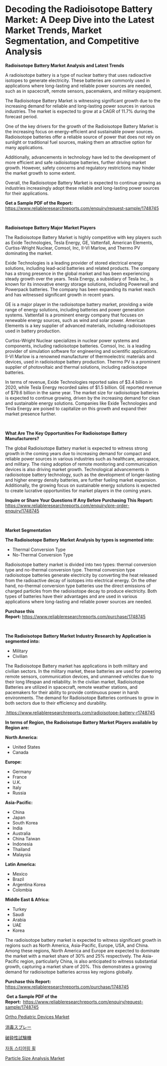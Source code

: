 <p><h1>Decoding the Radioisotope Battery Market: A Deep Dive into the Latest Market Trends, Market Segmentation, and Competitive Analysis</h1></p><p><strong>Radioisotope Battery Market Analysis and Latest Trends</strong></p>
<p><p>A radioisotope battery is a type of nuclear battery that uses radioactive isotopes to generate electricity. These batteries are commonly used in applications where long-lasting and reliable power sources are needed, such as in spacecraft, remote sensors, pacemakers, and military equipment.</p><p>The Radioisotope Battery Market is witnessing significant growth due to the increasing demand for reliable and long-lasting power sources in various industries. The market is expected to grow at a CAGR of 11.7% during the forecast period.</p><p>One of the key drivers for the growth of the Radioisotope Battery Market is the increasing focus on energy-efficient and sustainable power sources. Radioisotope batteries offer a reliable source of power that does not rely on sunlight or traditional fuel sources, making them an attractive option for many applications.</p><p>Additionally, advancements in technology have led to the development of more efficient and safe radioisotope batteries, further driving market growth. However, safety concerns and regulatory restrictions may hinder the market growth to some extent.</p><p>Overall, the Radioisotope Battery Market is expected to continue growing as industries increasingly adopt these reliable and long-lasting power sources for their applications.</p></p>
<p><strong>Get a Sample PDF of the Report:&nbsp;</strong> <a href="https://www.reliableresearchreports.com/enquiry/request-sample/1748745">https://www.reliableresearchreports.com/enquiry/request-sample/1748745</a></p>
<p>&nbsp;</p>
<p><strong>Radioisotope Battery Major Market Players</strong></p>
<p><p>The Radioisotope Battery Market is highly competitive with key players such as Exide Technologies, Tesla Energy, GE, Vattenfall, American Elements, Curtiss-Wright Nuclear, Comsol, Inc, II-VI Marlow, and Thermo PV dominating the market. </p><p>Exide Technologies is a leading provider of stored electrical energy solutions, including lead-acid batteries and related products. The company has a strong presence in the global market and has been experiencing steady growth over the years. Tesla Energy, a subsidiary of Tesla Inc., is known for its innovative energy storage solutions, including Powerwall and Powerpack batteries. The company has been expanding its market reach and has witnessed significant growth in recent years.</p><p>GE is a major player in the radioisotope battery market, providing a wide range of energy solutions, including batteries and power generation systems. Vattenfall is a prominent energy company that focuses on renewable energy sources, such as wind and solar power. American Elements is a key supplier of advanced materials, including radioisotopes used in battery production.</p><p>Curtiss-Wright Nuclear specializes in nuclear power systems and components, including radioisotope batteries. Comsol, Inc. is a leading provider of simulation software for engineering and scientific applications. II-VI Marlow is a renowned manufacturer of thermoelectric materials and devices, used in radioisotope battery production. Thermo PV is a prominent supplier of photovoltaic and thermal solutions, including radioisotope batteries.</p><p>In terms of revenue, Exide Technologies reported sales of $3.4 billion in 2020, while Tesla Energy recorded sales of $1.5 billion. GE reported revenue of $79.6 billion in the same year. The market size for radioisotope batteries is expected to continue growing, driven by the increasing demand for clean and sustainable energy solutions. Companies like Exide Technologies and Tesla Energy are poised to capitalize on this growth and expand their market presence further.</p></p>
<p>&nbsp;</p>
<p><strong>What Are The Key Opportunities For Radioisotope Battery Manufacturers?</strong></p>
<p><p>The global Radioisotope Battery market is expected to witness strong growth in the coming years due to increasing demand for compact and reliable power sources in various industries such as healthcare, aerospace, and military. The rising adoption of remote monitoring and communication devices is also driving market growth. Technological advancements in radioisotope battery technology, such as the development of longer-lasting and higher energy density batteries, are further fueling market expansion. Additionally, the growing focus on sustainable energy solutions is expected to create lucrative opportunities for market players in the coming years.</p></p>
<p><strong>Inquire or Share Your Questions If Any Before Purchasing This Report:</strong> <a href="https://www.reliableresearchreports.com/enquiry/pre-order-enquiry/1748745">https://www.reliableresearchreports.com/enquiry/pre-order-enquiry/1748745</a></p>
<p>&nbsp;</p>
<p><strong>Market Segmentation</strong></p>
<p><strong>The Radioisotope Battery Market Analysis by types is segmented into:</strong></p>
<p><ul><li>Thermal Conversion Type</li><li>No-Thermal Conversion Type</li></ul></p>
<p><p>Radioisotope battery market is divided into two types: thermal conversion type and no-thermal conversion type. Thermal conversion type radioisotope batteries generate electricity by converting the heat released from the radioactive decay of isotopes into electrical energy. On the other hand, no-thermal conversion type batteries use the direct emissions of charged particles from the radioisotope decay to produce electricity. Both types of batteries have their advantages and are used in various applications where long-lasting and reliable power sources are needed.</p></p>
<p><strong>Purchase this Report:&nbsp;</strong><a href="https://www.reliableresearchreports.com/purchase/1748745">https://www.reliableresearchreports.com/purchase/1748745</a></p>
<p>&nbsp;</p>
<p><strong>The Radioisotope Battery Market Industry Research by Application is segmented into:</strong></p>
<p><ul><li>Military</li><li>Civilian</li></ul></p>
<p><p>The Radioisotope Battery market has applications in both military and civilian sectors. In the military market, these batteries are used for powering remote sensors, communication devices, and unmanned vehicles due to their long lifespan and reliability. In the civilian market, Radioisotope Batteries are utilized in spacecraft, remote weather stations, and pacemakers for their ability to provide continuous power in harsh environments. The demand for Radioisotope Batteries continues to grow in both sectors due to their efficiency and durability.</p></p>
<p><a href="https://www.reliableresearchreports.com/radioisotope-battery-r1748745">&nbsp;https://www.reliableresearchreports.com/radioisotope-battery-r1748745</a></p>
<p><strong>In terms of Region, the Radioisotope Battery Market Players available by Region are:</strong></p>
<p>
    <p> <strong> North America: </strong>
        <ul>
            <li>United States</li>
            <li>Canada</li>
        </ul>
        </p> 
    <p> <strong> Europe: </strong>
        <ul>
            <li>Germany</li>
            <li>France</li>
            <li>U.K.</li>
            <li>Italy</li>
            <li>Russia</li>
        </ul>
        </p> 
    <p> <strong> Asia-Pacific: </strong>
        <ul>
            <li>China</li>
            <li>Japan</li>
            <li>South Korea</li>
            <li>India</li>
            <li>Australia</li>
            <li>China Taiwan</li>
            <li>Indonesia</li>
            <li>Thailand</li>
            <li>Malaysia</li>
        </ul>
        </p> 
    <p> <strong> Latin America: </strong>
        <ul>
            <li>Mexico</li>
            <li>Brazil</li>
            <li>Argentina Korea</li>
            <li>Colombia</li>
        </ul>
        </p> 
    <p> <strong> Middle East & Africa: </strong>
        <ul>
            <li>Turkey</li>
            <li>Saudi</li>
            <li>Arabia</li>
            <li>UAE</li>
            <li>Korea</li>
        </ul>
    </p>
    </p>
<p><p>The radioisotope battery market is expected to witness significant growth in regions such as North America, Asia-Pacific, Europe, USA, and China. Among these regions, North America and Europe are expected to dominate the market with a market share of 30% and 25% respectively. The Asia-Pacific region, particularly China, is also anticipated to witness substantial growth, capturing a market share of 20%. This demonstrates a growing demand for radioisotope batteries across key regions globally.</p></p>
<p><strong>Purchase this Report: </strong><a href="https://www.reliableresearchreports.com/purchase/1748745">https://www.reliableresearchreports.com/purchase/1748745</a></p>
<p>&nbsp;<strong>Get a Sample PDF of the Report:&nbsp;&nbsp;</strong><a href="https://www.reliableresearchreports.com/enquiry/request-sample/1748745">https://www.reliableresearchreports.com/enquiry/request-sample/1748745</a></p>
<p><strong></strong></p>
<p><p><a href="https://www.linkedin.com/pulse/ortho-pediatric-devices-market-size-outlook-forecast-im88e">Ortho Pediatric Devices Market</a></p><p><a href="https://medium.com/@billyhopkins526/%E6%AE%BA%E8%8F%8C%E3%82%B9%E3%83%97%E3%83%AC%E3%83%BC%E5%B8%82%E5%A0%B4%E3%81%AE%E8%A6%8F%E6%A8%A1-cagr-%E3%83%88%E3%83%AC%E3%83%B3%E3%83%89-2024%E5%B9%B4-2030%E5%B9%B4-dff479ffb4e1">消毒スプレー</a></p><p><a href="https://medium.com/@mt14785/%E7%B2%89%E7%A0%95%E6%80%A7%E8%A9%A6%E9%A8%93%E6%A9%9F%E5%B8%82%E5%A0%B4%E3%81%AE%E5%B1%95%E6%9C%9B-%E6%A5%AD%E7%95%8C%E6%A6%82%E8%A6%81%E3%81%A8%E4%BA%88%E6%B8%AC-2024%E5%B9%B4%E3%81%8B%E3%82%892031%E5%B9%B4-db83254b3dfa">破砕性試験機</a></p><p><a href="https://github.com/wallacBahrtyinger567686/Market-Research-Report-List-1/blob/main/870038552341.md">자동 스티어링 휠</a></p><p><a href="https://github.com/Sarissaschmalingtr6fz2739/Market-Research-Report-List-2/blob/main/particle-size-analysis-market.md">Particle Size Analysis Market</a></p></p>